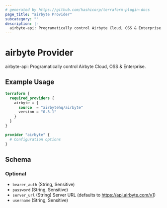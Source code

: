 ```yaml
---
# generated by https://github.com/hashicorp/terraform-plugin-docs
page_title: "airbyte Provider"
subcategory: ""
description: |-
  airbyte-api: Programatically control Airbyte Cloud, OSS & Enterprise.
---
```


# airbyte Provider

airbyte-api: Programatically control Airbyte Cloud, OSS & Enterprise.

## Example Usage

```terraform
terraform {
  required_providers {
    airbyte = {
      source  = "airbytehq/airbyte"
      version = "0.3.1"
    }
  }
}

provider "airbyte" {
  # Configuration options
}
```

<!-- schema generated by tfplugindocs -->
## Schema

### Optional

- `bearer_auth` (String, Sensitive)
- `password` (String, Sensitive)
- `server_url` (String) Server URL (defaults to https://api.airbyte.com/v1)
- `username` (String, Sensitive)
